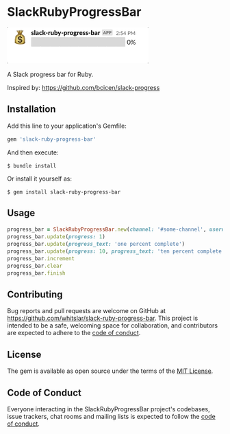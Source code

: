 # SlackRubyProgressBar
![](https://github.com/whitslar/slack-ruby-progress-bar/blob/master/slack-ruby-progress-bar.gif)

A Slack progress bar for Ruby.


Inspired by: https://github.com/bcicen/slack-progress

## Installation

Add this line to your application's Gemfile:

```ruby
gem 'slack-ruby-progress-bar'
```

And then execute:

    $ bundle install

Or install it yourself as:

    $ gem install slack-ruby-progress-bar

## Usage

```ruby
progress_bar = SlackRubyProgressBar.new(channel: '#some-channel', username: 'some-username', slack_token: 'some-token', bar_color: 'blue')
progress_bar.update(progress: 1)
progress_bar.update(progress_text: 'one percent complete')
progress_bar.update(progress: 10, progress_text: 'ten percent complete')
progress_bar.increment
progress_bar.clear
progress_bar.finish
```

## Contributing

Bug reports and pull requests are welcome on GitHub at https://github.com/whitslar/slack-ruby-progress-bar. This project is intended to be a safe, welcoming space for collaboration, and contributors are expected to adhere to the [code of conduct](https://github.com/whitslar/slack-ruby-progress-bar/blob/master/CODE_OF_CONDUCT.md).

## License

The gem is available as open source under the terms of the [MIT License](https://opensource.org/licenses/MIT).

## Code of Conduct

Everyone interacting in the SlackRubyProgressBar project's codebases, issue trackers, chat rooms and mailing lists is expected to follow the [code of conduct](https://github.com/whitslar/slack-ruby-progress-bar/blob/master/CODE_OF_CONDUCT.md).
